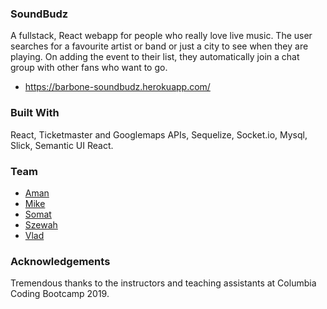 ### SoundBudz
A fullstack, React webapp for people who really love live music. The user searches for a favourite artist or band or just a city to see when they are playing. On adding the event to their list, they automatically join a chat group with other fans who want to go.

- https://barbone-soundbudz.herokuapp.com/


### Built With
React, Ticketmaster and Googlemaps APIs, Sequelize, Socket.io, Mysql, Slick, Semantic UI React.

### Team
- [Aman](https://github.com/amanthakali)
- [Mike](https://github.com/MBarbone)
- [Somat](https://github.com/SomatThakali) 
- [Szewah](https://github.com/szewah)
- [Vlad](https://github.com/vladgolitsyn)

### Acknowledgements
Tremendous thanks to the instructors and teaching assistants at Columbia Coding Bootcamp 2019.

